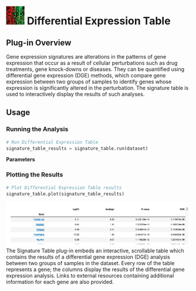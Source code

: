 <img src="img/signature_table-icon.png" width="50px"> Differential Expression Table
================

Plug-in Overview
----------------
Gene expression signatures are alterations in the patterns of gene expression that occur as a result of cellular perturbations such as drug treatments, gene knock-downs or diseases. They can be quantified using differential gene expression (DGE) methods, which compare gene expression between two groups of samples to identify genes whose expression is significantly altered in the perturbation. The signature table is used to interactively display the results of such analyses.

Usage
----------------
### Running the Analysis
```python
# Run Differential Expression Table
signature_table_results = signature_table.run(dataset)
```

**Parameters**


### Plotting the Results
```python
# Plot Differential Expression Table results
signature_table.plot(signature_table_results)
```
<img src="img/signature_table-example.png"> 
The Signature Table plug-in embeds an interactive, scrollable table which contains the results of a differential gene expression (DGE) analysis between two groups of samples in the dataset. Every row of the table represents a gene; the columns display the results of the differential gene expression analysis. Links to external resources containing additional information for each gene are also provided.